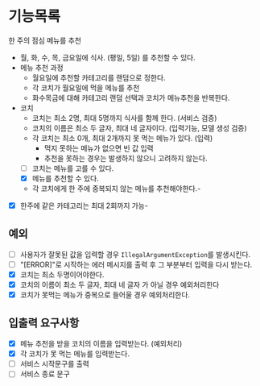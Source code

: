 # 기능목록
한 주의 점심 메뉴를 추천
- 월, 화, 수, 목, 금요일에 식사. (평일, 5일) 를 추천할 수 있다.
- 메뉴 추천 과정
    - 월요일에 추천할 카테고리를 랜덤으로 정한다.
    - 각 코치가 월요일에 먹을 메뉴를 추천
    - 화수목금에 대해 카테고리 랜덤 선택과 코치가 메뉴추천을 반복한다.
- 코치
    - 코치는 최소 2명, 최대 5명까지 식사를 함께 한다. (서비스 검증)
    - 코치의 이름은 최소 두 글자, 최대 네 글자이다. (입력기능, 모델 생성 검증)
    - 각 코치는 최소 0개, 최대 2개까지 못 먹는 메뉴가 있다. (입력)
        - 먹지 못하는 메뉴가 없으면 빈 값 입력
        - 추천을 못하는 경우는 발생하지 않으니 고려하지 않는다.
    - [ ] 코치는 메뉴를 고를 수 있다.
    - [x] 메뉴를 추천할 수 있다.
    - 각 코치에게 한 주에 중복되지 않는 메뉴를 추천해야한다.- 
- [x] 한주에 같은 카테고리는 최대 2회까지 가능- 

## 예외

- [ ] 사용자가 잘못된 값을 입력할 경우 `IllegalArgumentException`를 발생시킨다.
- [ ] "[ERROR]"로 시작하는 에러 메시지를 출력 후 그 부분부터 입력을 다시 받는다.
- [x] 코치는 최소 두명이어야한다.
- [x] 코치의 이름이 최소 두 글자, 최대 네 글자 가 아닐 경우 예외처리한다
- [x] 코치가 못먹는 메뉴가 중복으로 들어울 경우 예외처리한다. 

## 입출력 요구사항

- [x] 메뉴 추천을 받을 코치의 이름을 입력받는다. (예외처리)
- [x] 각 코치가 못 먹는 메뉴를 입력받는다.
- [ ] 서비스 시작문구를 출력
- [ ] 서비스 종료 문구
